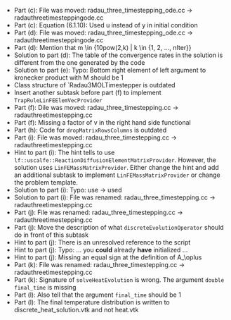 - Part (c): File was moved: radau_three_timestepping_ode.cc -> radauthreetimesteppingode.cc
- Part (c): Equation (6.1.10): Used u instead of y in initial condition
- Part (d): File was moved: radau_three_timestepping_ode.cc -> radauthreetimesteppingode.cc
- Part (d): Mention that m \in {10pow(2,k) | k \in {1, 2, ..., nIter}}
- Solution to part (d): The table of the convergence rates in the solution is different from the one generated by the code
- Solution to part (e): Typo: Bottom right element of left argument to kronecker product with M should be 1
- Class structure of `Radau3MOLTimestepper is outdated
- Insert another subtask before part (f) to implement `TrapRuleLinFEElemVecProvider`
- Part (f): Dile was moved: radau_three_timestepping.cc -> radauthreetimestepping.cc
- Part (f): Missing a factor of v in the right hand side functional
- Part (h): Code for `dropMatrixRowsColumns` is outdated
- Part (i): File was moved: radau_three_timestepping.cc -> radauthreetimestepping.cc
- Hint to part (i): The hint tells to use `lf::uscalfe::ReactionDiffusionElementMatrixProvider`. However, the solution uses `LinFEMassMatrixProvider`. Either change the hint and add an additional subtask to implement `LinFEMassMatrixProvider` or change the problem template.
- Solution to part (i): Typo: use -> used
- Solution to part (i): File was renamed: radau_three_timestepping.cc -> radauthreetimestepping.cc
- Part (j): File was renamed: radau_three_timestepping.cc -> radauthreetimestepping.cc
- Part (j): Move the description of what `discreteEvolutionOperator` should do in front of this subtask
- Hint to part (j): There is an unresolved reference to the script
- Hint to part (j): Typo: ... you **could** already **have** initialized ...
- Hint to part (j): Missing an equal sign at the definition of A_\oplus
- Part (k): File was renamed: radau_three_timestepping.cc -> radauthreetimestepping.cc
- Part (k): Signature of `solveHeatEvolution` is wrong. The argument `double final_time` is missing
- Part (l): Also tell that the argument `final_time` should be 1
- Part (l): The final temperature distribution is written to discrete_heat_solution.vtk and not heat.vtk
